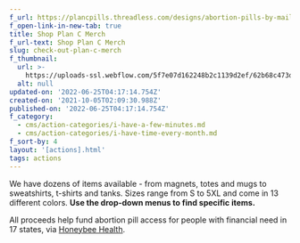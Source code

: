 ```yaml
---
f_url: https://plancpills.threadless.com/designs/abortion-pills-by-mail
f_open-link-in-new-tab: true
title: Shop Plan C Merch
f_url-text: Shop Plan C Merch
slug: check-out-plan-c-merch
f_thumbnail:
  url: >-
    https://uploads-ssl.webflow.com/5f7e07d162248b2c1139d2ef/62b68c473d21d0b2cf6c1d80_280178932_5228375503886362_4076737295340559591_n.jpg
  alt: null
updated-on: '2022-06-25T04:17:14.754Z'
created-on: '2021-10-05T02:09:30.988Z'
published-on: '2022-06-25T04:17:14.754Z'
f_category:
  - cms/action-categories/i-have-a-few-minutes.md
  - cms/action-categories/i-have-time-every-month.md
f_sort-by: 4
layout: '[actions].html'
tags: actions
---
```


We have dozens of items available - from magnets, totes and mugs to sweatshirts, t-shirts and tanks. Sizes range from S to 5XL and come in 13 different colors. **Use the drop-down menus to find specific items.**

All proceeds help fund abortion pill access for people with financial need in 17 states, via [Honeybee Health](https://honeybeehealth.com/).
